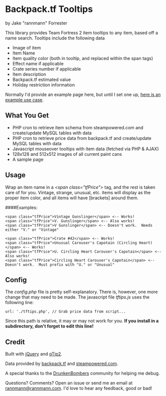 Backpack.tf Tooltips
=========

by Jake "rannmann" Forrester

This library provides Team Fortress 2 item tooltips to any item, based off a name search.  Tooltips include the following data

* Image of item
* Item Name
* Item quality color (both in tooltip, and replaced within the span tags)
* Effect name if applicable
* Crate series number if applicable
* Item description
* Backpack.tf estimated value
* Holiday restriction information

Normally I'd provide an example page here, but until I set one up, [here is an example use case](http://www.drunkenbombers.com/forums/showthread.php?983-Forum-TF2-Item-Links).



What You Get
-------
* PHP cron to retrieve item schema from steampowered.com and create/update MySQL tables with data
* PHP cron to retrieve price data from backpack.tf and create/update MySQL tables with data
* Javascript mouseover tooltips with item data (fetched via PHP & AJAX)
* 128x128 and 512x512 images of all current paint cans
* A sample page

Usage
-------
Wrap an item name in a *&lt;span class="tfPrice"&gt;* tag, and the rest is taken care of for you.  Vintage, strange, unusual, etc. items will display as the proper item color, and all items will have [brackets] around them.

####Examples:

    <span class="tfPrice">Vintage Gunslinger</span> <-- Works!
    <span class="tfPrice">V. Gunslinger</span> <-- Also works!
    <span class="tfPrice">V Gunslinger</span> <-- Doesn't work.  Needs either "V." or "Vintage"

    <span class="tfPrice">Crate #42</span> <-- Works!
    <span class="tfPrice">Unusual Carouser's Capotain (Circling Heart)</span> <-- Works!
    <span class="tfPrice">U. Circling Heart Carouser's Capotain</span> <-- Also works!
    <span class="tfPrice">Circling Heart Carouser's Capotain</span> <-- Doesn't work.  Must prefix with "U." or "Unusual"

Config
-------
The _config.php_ file is pretty self-explanatory.  There is, however, one more change that may need to be made.  The javascript file _tftips.js_ uses the following line:

    url: './tftips.php', // Grab price data from script...

Since this path is relative, it may or may not work for you.  __If you install in a subdirectory, don't forget to edit this line!__

Credit
-------
Built with [jQuery](http://jquery.com) and [qTip2](http://craigsworks.com/projects/qtip2).

Data provided by [backpack.tf](http://backpack.tf/api) and [steampowered.com](http://steamcommunity.com/dev).

A special thanks to the [DrunkenBombers](http://www.drunkenbombers.com) community for helping me debug.

Questions?  Comments?  Open an issue or send me an email at [rannmann@rannmann.com](mailto:rannmann@rannmann.com).  I'd love to hear any feedback, good or bad!